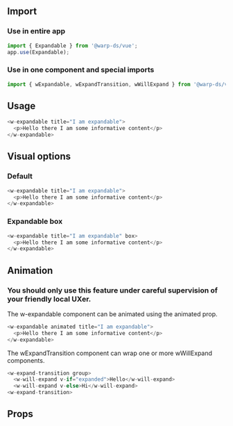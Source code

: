## Import

### Use in entire app

```js
import { Expandable } from '@warp-ds/vue';
app.use(Expandable);
```

### Use in one component and special imports

```js
import { wExpandable, wExpandTransition, wWillExpand } from '@warp-ds/vue';
```

## Usage

```js
<w-expandable title="I am expandable">
  <p>Hello there I am some informative content</p>
</w-expandable>
```

## Visual options

### Default

```js
<w-expandable title="I am expandable">
  <p>Hello there I am some informative content</p>
</w-expandable>
```

### Expandable box

```js
<w-expandable title="I am expandable" box>
  <p>Hello there I am some informative content</p>
</w-expandable>
```

## Animation

### You should only use this feature under careful supervision of your friendly local UXer.

The w-expandable component can be animated using the animated prop.

```js
<w-expandable animated title="I am expandable">
  <p>Hello there I am some informative content</p>
</w-expandable>
```

The wExpandTransition component can wrap one or more wWillExpand components.

```js
<w-expand-transition group>
  <w-will-expand v-if="expanded">Hello</w-will-expand>
  <w-will-expand v-else>Hi</w-will-expand>
<w-expand-transition>
```

## Props

<api-table type="vue" component="Expandable" />
